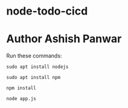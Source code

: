 # node-todo-cicd
# Author Ashish Panwar
Run these commands:


`sudo apt install nodejs`


`sudo apt install npm`


`npm install`

`node app.js`


